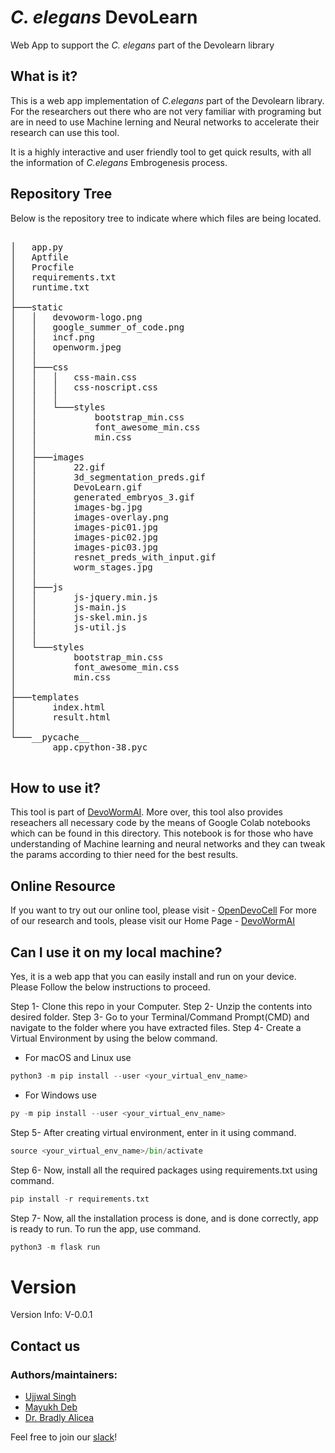 # *C. elegans* DevoLearn
Web App to support the _C. elegans_ part of the Devolearn library

## What is it?
This is a web app implementation of _C.elegans_ part of the Devolearn library. For the researchers out there who are not very familiar with programing but are in need to use Machine lerning and Neural networks to accelerate their research can use this tool. 

It is a highly interactive and user friendly tool to get quick results, with all the information of _C.elegans_ Embrogenesis process. 

## Repository Tree

Below is the repository tree to indicate where which files are being located.

<pre>

│   app.py
│   Aptfile
│   Procfile
│   requirements.txt
│   runtime.txt
│
├───static
│   │   devoworm-logo.png
│   │   google_summer_of_code.png
│   │   incf.png
│   │   openworm.jpeg
│   │
│   ├───css
│   │   │   css-main.css
│   │   │   css-noscript.css
│   │   │
│   │   └───styles
│   │           bootstrap_min.css
│   │           font_awesome_min.css
│   │           min.css
│   │
│   ├───images
│   │       22.gif
│   │       3d_segmentation_preds.gif
│   │       DevoLearn.gif
│   │       generated_embryos_3.gif
│   │       images-bg.jpg
│   │       images-overlay.png
│   │       images-pic01.jpg
│   │       images-pic02.jpg
│   │       images-pic03.jpg
│   │       resnet_preds_with_input.gif
│   │       worm_stages.jpg
│   │
│   ├───js
│   │       js-jquery.min.js
│   │       js-main.js
│   │       js-skel.min.js
│   │       js-util.js
│   │
│   └───styles
│           bootstrap_min.css
│           font_awesome_min.css
│           min.css
│
├───templates
│       index.html
│       result.html
│
└───__pycache__
        app.cpython-38.pyc

</pre>
## How to use it?

This tool is part of [DevoWormAI](https://devoworm.github.io/DevoWormAi/index.html). More over, this tool also provides reseachers all necessary code by the means of Google Colab notebooks which can be found in this directory. This notebook is for those who have understanding of Machine learning and neural networks and they can tweak the params according to thier need for the best results.

## Online Resource

If you want to try out our online tool, please visit - [OpenDevoCell](https://celegans-devolearn.herokuapp.com/)
For more of our research and tools, please visit our Home Page - [DevoWormAI](https://devoworm.github.io/DevoWormAi/index.html)

## Can I use it on my local machine?

Yes, it is a web app that you can easily install and run on your device. Please Follow the below instructions to proceed.

Step 1- Clone this repo in your Computer.
Step 2- Unzip the contents into desired folder.
Step 3- Go to your Terminal/Command Prompt(CMD) and navigate to the folder where you have extracted files.
Step 4- Create a Virtual Environment by using the below command.
* For macOS and Linux use
```python
python3 -m pip install --user <your_virtual_env_name>
```
* For Windows use
```python
py -m pip install --user <your_virtual_env_name>
```

Step 5- After creating virtual environment, enter in it using command.
```python
source <your_virtual_env_name>/bin/activate
```

Step 6- Now, install all the required packages using requirements.txt using command.
```python
pip install -r requirements.txt
```
Step 7- Now, all the installation process is done, and is done correctly, app is ready to run. To run the app, use command.
```python
python3 -m flask run
```

# Version
Version Info: V-0.0.1

## Contact us
### Authors/maintainers:
* [Ujjwal Singh](https://twitter.com/ujjjwalll)
* [Mayukh Deb](https://twitter.com/mayukh091)
* [Dr. Bradly Alicea](https://twitter.com/balicea1)

Feel free to join our [slack](https://openworm.slack.com/archives/CMVFU7Q4W)!
